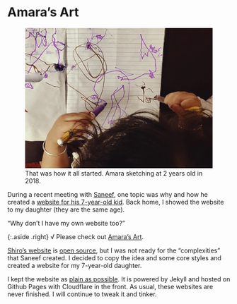 # Amara’s Art

<figure>
	<a href="https://amara.oinam.art"><img src="/static/2024/amara-art-hello-world.webp" alt="Amara’s Art"></a>
	<figcaption>
		That was how it all started. Amara sketching at 2 years old in 2018.
	</figcaption>
</figure>

During a recent meeting with [Saneef](https://saneef.com), one topic was why and how he created a [website for his 7-year-old kid](https://saneef.com/blog/website-for-my-7-year-old-kids-drawings/). Back home, I showed the website to my daughter (they are the same age).

“Why don’t I have my own website too?”

{:.aside .right}
√ Please check out [Amara’s Art](https://amara.oinam.art).

[Shiro’s website](https://shiro.ws) is [open source](https://github.com/saneef/shiro.ws), but I was not ready for the “complexities” that Saneef created. I decided to copy the idea and some core styles and created a website for my 7-year-old daughter.

I kept the website as [plain as possible](https://github.com/oinam/amara.oinam.art). It is powered by Jekyll and hosted on Github Pages with Cloudflare in the front. As usual, these websites are never finished. I will continue to tweak it and tinker.